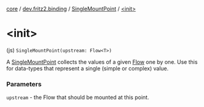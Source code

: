 [core](../../index.md) / [dev.fritz2.binding](../index.md) / [SingleMountPoint](index.md) / [&lt;init&gt;](./-init-.md)

# &lt;init&gt;

(js) `SingleMountPoint(upstream: Flow<T>)`

A [SingleMountPoint](index.md) collects the values of a given [Flow](#) one by one. Use this for data-types that represent a single (simple or complex) value.

### Parameters

`upstream` - the Flow that should be mounted at this point.